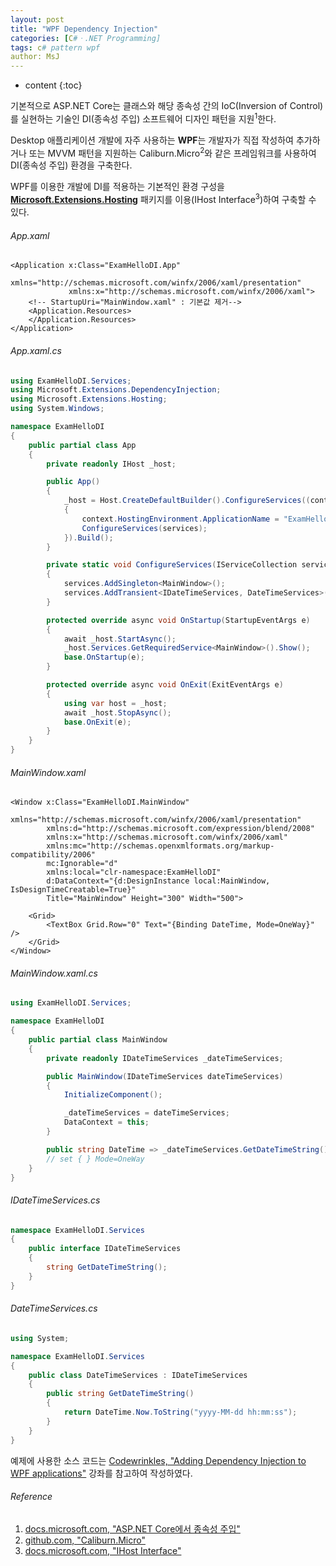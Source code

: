 ```yaml
---
layout: post
title: "WPF Dependency Injection"
categories: [C#ㆍ.NET Programming]
tags: c# pattern wpf
author: MsJ
---
```


* content
{:toc}

기본적으로 ASP.NET Core는 클래스와 해당 종속성 간의 IoC(Inversion of Control)를 실현하는 기술인 DI(종속성 주입) 소프트웨어 디자인 패턴을 지원<sup>1</sup>한다.

Desktop 애플리케이션 개발에 자주 사용하는 **WPF**는 개발자가 직접 작성하여 추가하거나 또는 MVVM 패턴을 지원하는 Caliburn.Micro<sup>2</sup>와 같은 프레임워크를 사용하여 DI(종속성 주입) 환경을 구축한다.

WPF를 이용한 개발에 DI를  적용하는 기본적인 환경 구성을 **[Microsoft.Extensions.Hosting](https://www.nuget.org/packages/Microsoft.Extensions.Hosting)** 패키지를 이용(IHost Interface<sup>3</sup>)하여 구축할 수 있다.

###### App.xaml
```xaml
<Application x:Class="ExamHelloDI.App"
             xmlns="http://schemas.microsoft.com/winfx/2006/xaml/presentation"
             xmlns:x="http://schemas.microsoft.com/winfx/2006/xaml">
    <!-- StartupUri="MainWindow.xaml" : 기본값 제거-->
    <Application.Resources>
    </Application.Resources>
</Application>
```





###### App.xaml.cs
```cs
using ExamHelloDI.Services;
using Microsoft.Extensions.DependencyInjection;
using Microsoft.Extensions.Hosting;
using System.Windows;

namespace ExamHelloDI
{
    public partial class App
    {
        private readonly IHost _host;

        public App()
        {
            _host = Host.CreateDefaultBuilder().ConfigureServices((context, services) =>
            {
                context.HostingEnvironment.ApplicationName = "ExamHelloDI";
                ConfigureServices(services);
            }).Build();
        }

        private static void ConfigureServices(IServiceCollection services)
        {
            services.AddSingleton<MainWindow>();
            services.AddTransient<IDateTimeServices, DateTimeServices>();
        }

        protected override async void OnStartup(StartupEventArgs e)
        {
            await _host.StartAsync();
            _host.Services.GetRequiredService<MainWindow>().Show();
            base.OnStartup(e);
        }

        protected override async void OnExit(ExitEventArgs e)
        {
            using var host = _host;
            await _host.StopAsync();
            base.OnExit(e);
        }
    }
}
```
###### MainWindow.xaml
```xaml
<Window x:Class="ExamHelloDI.MainWindow"
        xmlns="http://schemas.microsoft.com/winfx/2006/xaml/presentation"
        xmlns:d="http://schemas.microsoft.com/expression/blend/2008"
        xmlns:x="http://schemas.microsoft.com/winfx/2006/xaml"
        xmlns:mc="http://schemas.openxmlformats.org/markup-compatibility/2006"
        mc:Ignorable="d"
        xmlns:local="clr-namespace:ExamHelloDI"
        d:DataContext="{d:DesignInstance local:MainWindow, IsDesignTimeCreatable=True}"
        Title="MainWindow" Height="300" Width="500">

    <Grid>
        <TextBox Grid.Row="0" Text="{Binding DateTime, Mode=OneWay}" />
    </Grid>
</Window>
```

###### MainWindow.xaml.cs
```cs
using ExamHelloDI.Services;

namespace ExamHelloDI
{
    public partial class MainWindow
    {
        private readonly IDateTimeServices _dateTimeServices;

        public MainWindow(IDateTimeServices dateTimeServices)
        {
            InitializeComponent();

            _dateTimeServices = dateTimeServices;
            DataContext = this;
        }

        public string DateTime => _dateTimeServices.GetDateTimeString();
        // set { } Mode=OneWay
    }
}
```

###### IDateTimeServices.cs
```cs
namespace ExamHelloDI.Services
{
    public interface IDateTimeServices
    {
        string GetDateTimeString();
    }
}
```

###### DateTimeServices.cs
```cs
using System;

namespace ExamHelloDI.Services
{
    public class DateTimeServices : IDateTimeServices
    {
        public string GetDateTimeString()
        {
            return DateTime.Now.ToString("yyyy-MM-dd hh:mm:ss");
        }
    }
}
```

예제에 사용한 소스 코드는 [Codewrinkles, "Adding Dependency Injection to WPF applications"](https://www.youtube.com/watch?v=XW_qgbUg1ZI) 강좌를 참고하여 작성하였다.

###### Reference
1. [docs.microsoft.com, "ASP.NET Core에서 종속성 주입"](https://docs.microsoft.com/ko-kr/aspnet/core/fundamentals/dependency-injection)
2. [github.com, "Caliburn.Micro"](https://github.com/Caliburn-Micro/Caliburn.Micro)
3. [docs.microsoft.com, "IHost Interface"](https://docs.microsoft.com/en-us/dotnet/api/microsoft.extensions.hosting.ihost)
